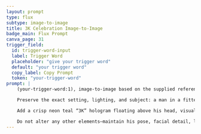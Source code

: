 ```yaml
---
layout: prompt
type: flux
subtype: image-to-image
title: 3K Celebration Image-to-Image
badge_main: Flux Prompt
canva_page: 31
trigger_field:
  id: trigger-word-input
  label: Trigger Word
  placeholder: "give your trigger word"
  default: "your trigger word"
  copy_label: Copy Prompt
  token: "your-trigger-word"
prompt: |
    (your-trigger-word:1), image-to-image based on the supplied reference.

    Preserve the exact setting, lighting, and subject: a man in a fitted dark shirt holding a glowing alien interface in his right hand, standing in a misty tropical forest with tall trees and soft fog. His expression stays focused, the palette cool-toned and cinematic.

    Add a crisp neon teal “3K” hologram floating above his head, visually connected to the handheld interface by a subtle projection beam or light stream. Surround the digits with a soft energy glow or concentric light rings integrated into the same alien system.

    Do not alter any other elements—maintain his pose, facial detail, lighting, background trees, mist, and the existing device. The finished image must remain cinematic and hyperreal, as if shot on an iPhone Pro Max 16 with grounded sci-fi realism.
---
```

